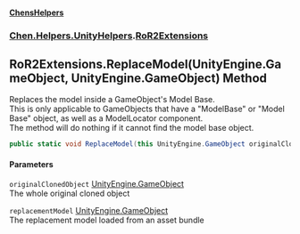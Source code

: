 
#### [ChensHelpers](./index 'index')

### [Chen.Helpers.UnityHelpers](./Chen-Helpers-UnityHelpers 'Chen.Helpers.UnityHelpers').[RoR2Extensions](./Chen-Helpers-UnityHelpers-RoR2Extensions 'Chen.Helpers.UnityHelpers.RoR2Extensions')

## RoR2Extensions.ReplaceModel(UnityEngine.GameObject, UnityEngine.GameObject) Method
Replaces the model inside a GameObject's Model Base.  
This is only applicable to GameObjects that have a "ModelBase" or "Model Base" object, as well as a ModelLocator component.  
The method will do nothing if it cannot find the model base object.  
```csharp
public static void ReplaceModel(this UnityEngine.GameObject originalClonedObject, UnityEngine.GameObject replacementModel);
```

#### Parameters
<a name='Chen-Helpers-UnityHelpers-RoR2Extensions-ReplaceModel(UnityEngine-GameObject_UnityEngine-GameObject)-originalClonedObject'></a>
`originalClonedObject` [UnityEngine.GameObject](https://docs.microsoft.com/en-us/dotnet/api/UnityEngine.GameObject 'UnityEngine.GameObject')  
The whole original cloned object  
  
<a name='Chen-Helpers-UnityHelpers-RoR2Extensions-ReplaceModel(UnityEngine-GameObject_UnityEngine-GameObject)-replacementModel'></a>
`replacementModel` [UnityEngine.GameObject](https://docs.microsoft.com/en-us/dotnet/api/UnityEngine.GameObject 'UnityEngine.GameObject')  
The replacement model loaded from an asset bundle  
  
